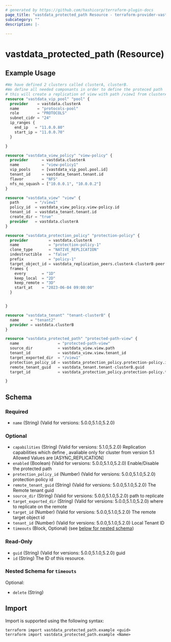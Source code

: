 ```yaml
---
# generated by https://github.com/hashicorp/terraform-plugin-docs
page_title: "vastdata_protected_path Resource - terraform-provider-vastdata"
subcategory: ""
description: |-
  
---
```


# vastdata_protected_path (Resource)



## Example Usage

```terraform
#We have defined 2 clusters called clusterA, clusterB.
#We define all needed componants in order to define the proteced path
# this will create a replication of view with path /view1 from clusterA to remote clusterB path /view1
resource "vastdata_vip_pool" "pool" {
  provider    = vastdata.clusterA
  name        = "protocols-pool"
  role        = "PROTOCOLS"
  subnet_cidr = "24"
  ip_ranges {
    end_ip   = "11.0.0.80"
    start_ip = "11.0.0.70"
  }

}

resource "vastdata_view_policy" "view-policy" {
  provider      = vastdata.clusterA
  name          = "view-policy1"
  vip_pools     = [vastdata_vip_pool.pool.id]
  tenant_id     = vastdata_tenant.tenant.id
  flavor        = "NFS"
  nfs_no_squash = ["10.0.0.1", "10.0.0.2"]
}

resource "vastdata_view" "view" {
  path       = "/view1"
  policy_id  = vastdata_view_policy.view-policy.id
  tenant_id  = vastdata_tenant.tenant.id
  create_dir = "true"
  provider   = vastdata.clusterA
}

resource "vastdata_protection_policy" "protection-policy" {
  provider         = vastdata.clusterA
  name             = "protection-policy-1"
  clone_type       = "NATIVE_REPLICATION"
  indestructible   = "false"
  prefix           = "policy-1"
  target_object_id = vastdata_replication_peers.clusterA-clusterB-peer.id
  frames {
    every       = "1D"
    keep_local  = "2D"
    keep_remote = "3D"
    start_at    = "2023-06-04 09:00:00"
  }


}

resource "vastdata_tenant" "tenant-clusterB" {
  name     = "tenant2"
  provider = vastdata.clusterB
}

resource "vastdata_protected_path" "protected-path-view" {
  name                 = "protected-path-view"
  source_dir           = vastdata_view.view.path
  tenant_id            = vastdata_view.view.tenant_id
  target_exported_dir  = "/view1"
  protection_policy_id = vastdata_protection_policy.protection-policy.id
  remote_tenant_guid   = vastdata_tenant.tenant-clusterB.guid
  target_id            = vastdata_protection_policy.protection-policy.target_object_id

}
```

<!-- schema generated by tfplugindocs -->
## Schema

### Required

- `name` (String) (Valid for versions: 5.0.0,5.1.0,5.2.0)

### Optional

- `capabilities` (String) (Valid for versions: 5.1.0,5.2.0) Replication capabilities which define , avaliable only for cluster from version 5.1 Allowed Values are [ASYNC_REPLICATION]
- `enabled` (Boolean) (Valid for versions: 5.0.0,5.1.0,5.2.0) Enable/Disable the protected path
- `protection_policy_id` (Number) (Valid for versions: 5.0.0,5.1.0,5.2.0) protection policy id
- `remote_tenant_guid` (String) (Valid for versions: 5.0.0,5.1.0,5.2.0) The Remote tenant guid
- `source_dir` (String) (Valid for versions: 5.0.0,5.1.0,5.2.0) path to replicate
- `target_exported_dir` (String) (Valid for versions: 5.0.0,5.1.0,5.2.0) where to replicate on the remote
- `target_id` (Number) (Valid for versions: 5.0.0,5.1.0,5.2.0) The remote target object id
- `tenant_id` (Number) (Valid for versions: 5.0.0,5.1.0,5.2.0) Local Tenant ID
- `timeouts` (Block, Optional) (see [below for nested schema](#nestedblock--timeouts))

### Read-Only

- `guid` (String) (Valid for versions: 5.0.0,5.1.0,5.2.0) guid
- `id` (String) The ID of this resource.

<a id="nestedblock--timeouts"></a>
### Nested Schema for `timeouts`

Optional:

- `delete` (String)

## Import

Import is supported using the following syntax:

```shell
terraform import vastdata_protected_path.example <guid>
terraform import vastdata_protected_path.example <Name>
```
